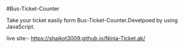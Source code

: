 #Bus-Ticket-Counter

Take your ticket easily form Bus-Ticket-Counter.Develpoed by using JavaScript.

live site:- https://shaikot3009.github.io/Ninja-Ticket.ak/
